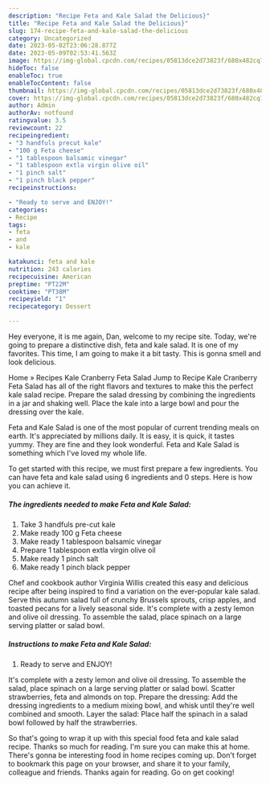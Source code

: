 ```yaml
---
description: "Recipe Feta and Kale Salad the Delicious}"
title: "Recipe Feta and Kale Salad the Delicious}"
slug: 174-recipe-feta-and-kale-salad-the-delicious
category: Uncategorized
date: 2023-05-02T23:06:28.877Z
date: 2023-05-09T02:53:41.563Z
image: https://img-global.cpcdn.com/recipes/05813dce2d73823f/680x482cq70/feta-and-kale-salad-recipe-main-photo.jpg
hideToc: false
enableToc: true
enableTocContent: false
thumbnail: https://img-global.cpcdn.com/recipes/05813dce2d73823f/680x482cq70/feta-and-kale-salad-recipe-main-photo.jpg
cover: https://img-global.cpcdn.com/recipes/05813dce2d73823f/680x482cq70/feta-and-kale-salad-recipe-main-photo.jpg
author: Admin
authorAv: notfound
ratingvalue: 3.5
reviewcount: 22
recipeingredient:
- "3 handfuls precut kale"
- "100 g Feta cheese"
- "1 tablespoon balsamic vinegar"
- "1 tablespoon extla virgin olive oil"
- "1 pinch salt"
- "1 pinch black pepper"
recipeinstructions:

- "Ready to serve and ENJOY!"
categories:
- Recipe
tags:
- feta
- and
- kale

katakunci: feta and kale 
nutrition: 243 calories
recipecuisine: American
preptime: "PT22M"
cooktime: "PT38M"
recipeyield: "1"
recipecategory: Dessert

---
```



Hey everyone, it is me again, Dan, welcome to my recipe site. Today, we're going to prepare a distinctive dish, feta and kale salad. It is one of my favorites. This time, I am going to make it a bit tasty. This is gonna smell and look delicious.

Home » Recipes Kale Cranberry Feta Salad Jump to Recipe Kale Cranberry Feta Salad has all of the right flavors and textures to make this the perfect kale salad recipe. Prepare the salad dressing by combining the ingredients in a jar and shaking well. Place the kale into a large bowl and pour the dressing over the kale.

Feta and Kale Salad is one of the most popular of current trending meals on earth. It's appreciated by millions daily. It is easy, it is quick, it tastes yummy. They are fine and they look wonderful. Feta and Kale Salad is something which I've loved my whole life.


To get started with this recipe, we must first prepare a few ingredients. You can have feta and kale salad using 6 ingredients and 0 steps. Here is how you can achieve it.

<!--inarticleads1-->

##### The ingredients needed to make Feta and Kale Salad:

1. Take 3 handfuls pre-cut kale
1. Make ready 100 g Feta cheese
1. Make ready 1 tablespoon balsamic vinegar
1. Prepare 1 tablespoon extla virgin olive oil
1. Make ready 1 pinch salt
1. Make ready 1 pinch black pepper


Chef and cookbook author Virginia Willis created this easy and delicious recipe after being inspired to find a variation on the ever-popular kale salad. Serve this autumn salad full of crunchy Brussels sprouts, crisp apples, and toasted pecans for a lively seasonal side. It&#39;s complete with a zesty lemon and olive oil dressing. To assemble the salad, place spinach on a large serving platter or salad bowl. 

<!--inarticleads2-->

##### Instructions to make Feta and Kale Salad:


1. Ready to serve and ENJOY!

It&#39;s complete with a zesty lemon and olive oil dressing. To assemble the salad, place spinach on a large serving platter or salad bowl. Scatter strawberries, feta and almonds on top. Prepare the dressing: Add the dressing ingredients to a medium mixing bowl, and whisk until they&#39;re well combined and smooth. Layer the salad: Place half the spinach in a salad bowl followed by half the strawberries. 

So that's going to wrap it up with this special food feta and kale salad recipe. Thanks so much for reading. I'm sure you can make this at home. There's gonna be interesting food in home recipes coming up. Don't forget to bookmark this page on your browser, and share it to your family, colleague and friends. Thanks again for reading. Go on get cooking!
